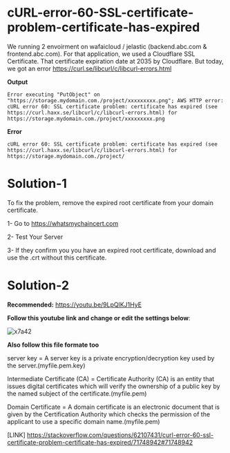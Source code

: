 # cURL-error-60-SSL-certificate-problem-certificate-has-expired
We running 2 envoirment on wafaicloud / jelastic (backend.abc.com &amp; frontend.abc.com). For that application, we used a Cloudflare SSL Certificate. That certificate expiration date at 2035 by Cloudflare. But today, we got an error 
https://curl.se/libcurl/c/libcurl-errors.html

**Output**
```
Error executing "PutObject" on "https://storage.mydomain.com./project/xxxxxxxxx.png"; AWS HTTP error: cURL error 60: SSL certificate problem: certificate has expired (see https://curl.haxx.se/libcurl/c/libcurl-errors.html) for https://storage.mydomain.com./project/xxxxxxxxx.png
```
**Error**
```
cURL error 60: SSL certificate problem: certificate has expired (see https://curl.haxx.se/libcurl/c/libcurl-errors.html) for https://storage.mydomain.com./project/
```
# Solution-1
To fix the problem, remove the expired root certificate from your domain certificate.

1- Go to https://whatsmychaincert.com

2- Test Your Server

3- If they confirm you you have an expired root certificate, download and use the .crt without this certificate.

# Solution-2
**Recommended:** https://youtu.be/9LpQlKJ1HyE

**Follow this youtube link and change or edit the settings below**:

![x7a42](https://user-images.githubusercontent.com/71556060/161909354-bf26e87f-a9f3-4707-b855-57ee90f61416.png)

**Also follow this file formate too**

server key = A server key is a private encryption/decryption key used by the server.(myfile.pem.key)

Intermediate Certificate (CA) = Certificate Authority (CA) is an entity that issues digital certificates which will verify the ownership of a public key by the named subject of the certificate.(myfile.pem)

Domain Certificate = A domain certificate is an electronic document that is given by the Certification Authority which checks the permission of the applicant to use a specific domain name.(myfile.pem)


[LINK] https://stackoverflow.com/questions/62107431/curl-error-60-ssl-certificate-problem-certificate-has-expired/71748942#71748942
